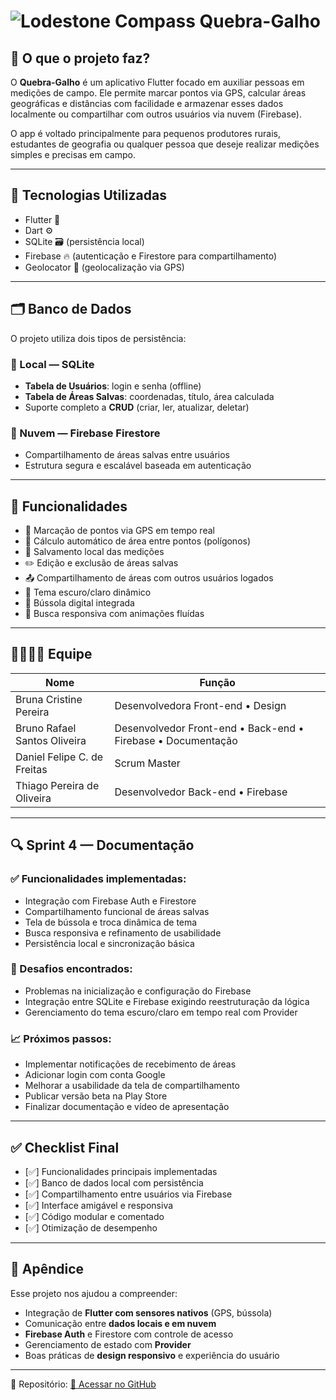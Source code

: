 # ![Lodestone Compass](https://static.wikia.nocookie.net/minecraft_gamepedia/images/9/9e/Lodestone_Compass_JE2_BE2.gif/revision/latest/scale-to-width/40?cb=20201204210510) Quebra-Galho

## 📌 O que o projeto faz?

O **Quebra-Galho** é um aplicativo Flutter focado em auxiliar pessoas em medições de campo. Ele permite marcar pontos via GPS, calcular áreas geográficas e distâncias com facilidade e armazenar esses dados localmente ou compartilhar com outros usuários via nuvem (Firebase).

O app é voltado principalmente para pequenos produtores rurais, estudantes de geografia ou qualquer pessoa que deseje realizar medições simples e precisas em campo.

---

## 🧠 Tecnologias Utilizadas

- Flutter 💙  
- Dart ⚙️  
- SQLite 🗃️ (persistência local)  
- Firebase 🔥 (autenticação e Firestore para compartilhamento)  
- Geolocator 📍 (geolocalização via GPS)  

---

## 🗂️ Banco de Dados

O projeto utiliza dois tipos de persistência:

### 🔹 Local — SQLite
- **Tabela de Usuários**: login e senha (offline)
- **Tabela de Áreas Salvas**: coordenadas, título, área calculada
- Suporte completo a **CRUD** (criar, ler, atualizar, deletar)

### 🔸 Nuvem — Firebase Firestore
- Compartilhamento de áreas salvas entre usuários
- Estrutura segura e escalável baseada em autenticação

---

## 🧪 Funcionalidades

- 📍 Marcação de pontos via GPS em tempo real  
- 📐 Cálculo automático de área entre pontos (polígonos)  
- 💾 Salvamento local das medições  
- ✏️ Edição e exclusão de áreas salvas  
- 📤 Compartilhamento de áreas com outros usuários logados  
- 🌙 Tema escuro/claro dinâmico  
- 🧭 Bússola digital integrada  
- 🔎 Busca responsiva com animações fluídas  

---

## 👨‍👩‍👧‍👦 Equipe

| Nome                          | Função                                                          |
|------------------------------|------------------------------------------------------------------|
| Bruna Cristine Pereira       | Desenvolvedora Front-end • Design                                |
| Bruno Rafael Santos Oliveira | Desenvolvedor Front-end • Back-end • Firebase • Documentação     |
| Daniel Felipe C. de Freitas  | Scrum Master                                                     |
| Thiago Pereira de Oliveira   | Desenvolvedor Back-end • Firebase                                |

---

## 🔍 Sprint 4 — Documentação

### ✅ Funcionalidades implementadas:
- Integração com Firebase Auth e Firestore  
- Compartilhamento funcional de áreas salvas  
- Tela de bússola e troca dinâmica de tema  
- Busca responsiva e refinamento de usabilidade  
- Persistência local e sincronização básica  

### 🐞 Desafios encontrados:
- Problemas na inicialização e configuração do Firebase  
- Integração entre SQLite e Firebase exigindo reestruturação da lógica  
- Gerenciamento do tema escuro/claro em tempo real com Provider  

### 📈 Próximos passos:
- Implementar notificações de recebimento de áreas  
- Adicionar login com conta Google  
- Melhorar a usabilidade da tela de compartilhamento  
- Publicar versão beta na Play Store  
- Finalizar documentação e vídeo de apresentação  

---

## ✅ Checklist Final

- [✅] Funcionalidades principais implementadas  
- [✅] Banco de dados local com persistência  
- [✅] Compartilhamento entre usuários via Firebase  
- [✅] Interface amigável e responsiva  
- [✅] Código modular e comentado  
- [✅] Otimização de desempenho  

---

## 📎 Apêndice

Esse projeto nos ajudou a compreender:

- Integração de **Flutter com sensores nativos** (GPS, bússola)  
- Comunicação entre **dados locais e em nuvem**  
- **Firebase Auth** e Firestore com controle de acesso  
- Gerenciamento de estado com **Provider**  
- Boas práticas de **design responsivo** e experiência do usuário  

---

🔗 Repositório: [📎 Acessar no GitHub](https://github.com/theE008/LDDM_Quebra-Galho)
